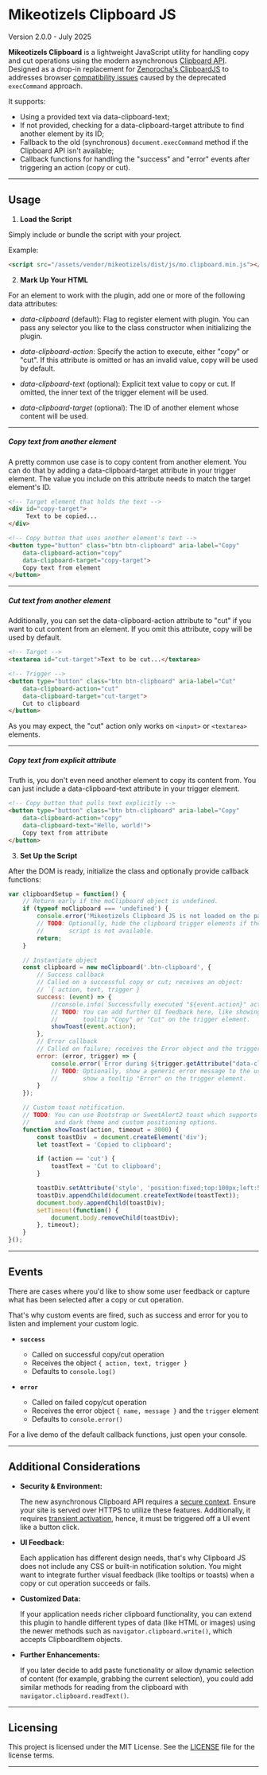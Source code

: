 Mikeotizels Clipboard JS
========================

Version 2.0.0 - July 2025

**Mikeotizels Clipboard** is a lightweight JavaScript utility for handling copy
and cut operations using the modern asynchronous [Clipboard API][1]. Designed 
as a drop-in replacement for [Zenorocha's ClipboardJS][2] to addresses browser 
[compatibility issues][3] caused by the deprecated `execCommand` approach.

It supports:

  - Using a provided text via data-clipboard-text;
  - If not provided, checking for a data-clipboard-target attribute to 
    find another element by its ID;
  - Fallback to the old (synchronous) `document.execCommand` method if the 
    Clipboard API isn't available;
  - Callback functions for handling the "success" and "error" events after 
    triggering an action (copy or cut).

---

## Usage

1. **Load the Script**  

Simply include or bundle the script with your project.

Example:

```html
<script src="/assets/vendor/mikeotizels/dist/js/mo.clipboard.min.js"></script>
```

2. **Mark Up Your HTML** 

For an element to work with the plugin, add one or more of the following data
attributes:

- *data-clipboard* (default): Flag to register element with plugin. You can pass
  any selector you like to the class constructor when initializing the plugin.

- *data-clipboard-action*: Specify the action to execute, either "copy" or "cut". 
  If this attribute is omitted or has an invalid value, copy will be used by 
  default. 

- *data-clipboard-text* (optional): Explicit text value to copy or cut. If omitted,
  the inner text of the trigger element will be used.

- *data-clipboard-target* (optional): The ID of another element whose content will 
  be used. 

---

##### Copy text from another element

A pretty common use case is to copy content from another element. You can do 
that by adding a data-clipboard-target attribute in your trigger element. The 
value you include on this attribute needs to match the target element's ID.
  
```html 
<!-- Target element that holds the text -->
<div id="copy-target">
     Text to be copied...
</div>

<!-- Copy button that uses another element's text -->
<button type="button" class="btn btn-clipboard" aria-label="Copy"
    data-clipboard-action="copy"
    data-clipboard-target="copy-target">
    Copy text from element
</button>
```

---

##### Cut text from another element

Additionally, you can set the data-clipboard-action attribute to "cut" if you 
want to cut content from an element. If you omit this attribute, copy will be 
used by default.

```html
<!-- Target -->
<textarea id="cut-target">Text to be cut...</textarea>

<!-- Trigger -->
<button type="button" class="btn btn-clipboard" aria-label="Cut"
    data-clipboard-action="cut"
    data-clipboard-target="cut-target">
    Cut to clipboard
</button>
```

As you may expect, the "cut" action only works on `<input>` or `<textarea>` 
elements.

---

##### Copy text from explicit attribute

Truth is, you don't even need another element to copy its content from. You can 
just include a data-clipboard-text attribute in your trigger element.

```html
<!-- Copy button that pulls text explicitly -->
<button type="button" class="btn btn-clipboard" aria-label="Copy"
    data-clipboard-action="copy"
    data-clipboard-text="Hello, world!">
    Copy text from attribute
</button>
```

3. **Set Up the Script**  

After the DOM is ready, initialize the class and optionally provide callback 
functions:

```js
var clipboardSetup = function() {
    // Return early if the moClipboard object is undefined.
    if (typeof moClipboard === 'undefined') {
        console.error('Mikeotizels Clipboard JS is not loaded on the page.');
        // TODO: Optionally, hide the clipboard trigger elements if the handler 
        //       script is not available.
        return;
    }

    // Instantiate object
    const clipboard = new moClipboard('.btn-clipboard', {
        // Success callback
        // Called on a successful copy or cut; receives an object:
        // `{ action, text, trigger }`
        success: (event) => {
            //console.info(`Successfully executed "${event.action}" action with text: ${event.text}`);
            // TODO: You can add further UI feedback here, like showing a 
            //       tooltip "Copy" or "Cut" on the trigger element.
            showToast(event.action);
        },    
        // Error callback
        // Called on failure; receives the Error object and the trigger element.
        error: (error, trigger) => {
            console.error(`Error during ${trigger.getAttribute("data-clipboard-action")}:`, error);
            // TODO: Optionally, show a generic error message to the user or
            //       show a tooltip "Error" on the trigger element.
        }
    });

    // Custom toast notification.
    // TODO: You can use Bootstrap or SweetAlert2 toast which supports light 
    //       and dark theme and custom positioning options.
    function showToast(action, timeout = 3000) {
        const toastDiv  = document.createElement('div');
        let toastText = 'Copied to clipboard';

        if (action == 'cut') {
            toastText = 'Cut to clipboard'; 
        }

        toastDiv.setAttribute('style', 'position:fixed;top:100px;left:50%;z-index:9999;width:225px;text-align:center;color:#ffffff;background-color:#343a40;border:1px solid #1d2124;padding:10px 15px;border-radius:4px;margin-left:-100px;box-shadow:0 0 10px rgba(0,0,0,0.2);');
        toastDiv.appendChild(document.createTextNode(toastText));
        document.body.appendChild(toastDiv);
        setTimeout(function() {
            document.body.removeChild(toastDiv);
        }, timeout);
    }
}();
``` 
---

## Events

There are cases where you'd like to show some user feedback or capture what has 
been selected after a copy or cut operation.

That's why custom events are fired, such as success and error for you to listen
and implement your custom logic.

- **`success`**

    - Called on successful copy/cut operation
    - Receives the object `{ action, text, trigger }` 
    - Defaults to `console.log()`

- **`error`**
    
    - Called on failed copy/cut operation
    - Receives the error object `{ name, message }` and the `trigger` element
    - Defaults to `console.error()`

For a live demo of the default callback functions, just open your console.

---

## Additional Considerations

- **Security & Environment:**

  The new asynchronous Clipboard API requires a [secure context][4]. Ensure your 
  site is served over HTTPS to utilize these features. Additionally, it requires
  [transient activation][5], hence, it must be triggered off a UI event like a 
  button click.

- **UI Feedback:** 
  
  Each application has different design needs, that's why Clipboard JS does not 
  include any CSS or built-in notification solution. You might want to integrate 
  further visual feedback (like tooltips or toasts) when a copy or cut operation 
  succeeds or fails. 

- **Customized Data:**   

  If your application needs richer clipboard functionality, you can extend this 
  plugin to handle different types of data (like HTML or images) using the newer
  methods such as `navigator.clipboard.write()`, which accepts ClipboardItem 
  objects.
 
- **Further Enhancements:**  

  If you later decide to add paste functionality or allow dynamic selection of 
  content (for example, grabbing the current selection), you could add similar
  methods for reading from the clipboard with `navigator.clipboard.readText()`.

---

## Licensing

This project is licensed under the MIT License. See the [LICENSE](LICENSE) file 
for the license terms.

-------------------------------------------------------------------------------

[1]: https://developer.mozilla.org/en-US/docs/Web/API/Clipboard_API
[2]: https://github.com/zenorocha/clipboard.js/issues/880
[3]: https://developer.mozilla.org/en-US/docs/Web/API/Document/execCommand#browser_compatibility
[4]: https://developer.mozilla.org/en-US/docs/Web/Security/Secure_Contexts
[5]: https://developer.mozilla.org/en-US/docs/Glossary/Transient_activation
